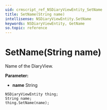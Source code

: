 ```yaml
---
uid: crmscript_ref_NSDiaryViewEntity_SetName
title: SetName(String name)
intellisense: NSDiaryViewEntity.SetName
keywords: NSDiaryViewEntity, GetName
so.topic: reference
---
```


# SetName(String name)

Name of the DiaryView.

**Parameter:** 
 - **name** String

```crmscript
NSDiaryViewEntity thing;
String name;
thing.SetName(name);
```

